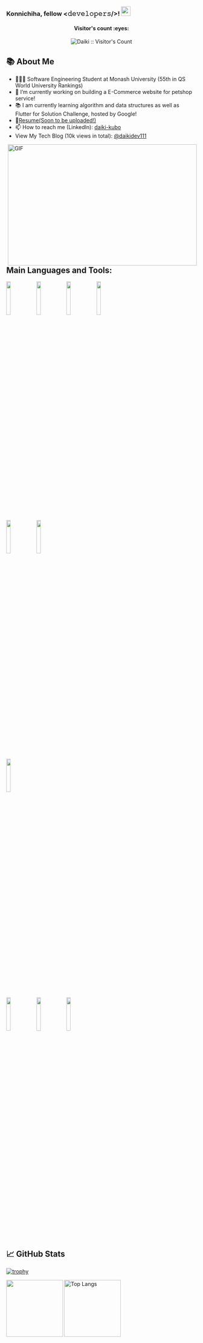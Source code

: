 ### Konnichiha, fellow <𝚍𝚎𝚟𝚎𝚕𝚘𝚙𝚎𝚛𝚜/>! <img src="https://media.giphy.com/media/hvRJCLFzcasrR4ia7z/giphy.gif" width="25px">

<h4 align="center">Visitor's count :eyes:</h4>
<p align="center"><img src="https://profile-counter.glitch.me/{daikidev111}/count.svg" alt="Daiki :: Visitor's Count" /></p>


## 📚 About Me 
- 👨🏽‍💻 Software Engineering Student at Monash University (55th in QS World University Rankings)
- 🌱 I’m currently working on building a E-Commerce website for petshop service!
- 📚 I am currently learning algorithm and data structures as well as Flutter for Solution Challenge, hosted by Google!
- 📝[Resume(Soon to be uploaded!)]()
- 📫 How to reach me (LinkedIn): [daiki-kubo](https://www.linkedin.com/in/daiki-kubo)
- View My Tech Blog (10k views in total): [@daikidev111](http://qiita.com/daikidev111) 

<img align="right" alt="GIF" src="https://github.com/abhisheknaiidu/abhisheknaiidu/blob/master/code.gif?raw=true" width="500" height="320" />

<br />
<br />

## Main Languages and Tools:

<code><img width="15%" src="https://www.vectorlogo.zone/logos/javascript/javascript-ar21.svg"></code>
<code><img width="15%" src="https://www.vectorlogo.zone/logos/python/python-ar21.svg"></code>
<code><img width="15%" src="https://www.vectorlogo.zone/logos/php/php-ar21.svg"></code>
<code><img width="15%" src="https://www.vectorlogo.zone/logos/java/java-ar21.svg"></code>

<br />

<code><img width="15%" src="https://www.vectorlogo.zone/logos/expressjs/expressjs-ar21.svg"></code>
<code><img width="15%" src="https://www.vectorlogo.zone/logos/laravel/laravel-ar21.svg"></code>
  
<br />
 
<code><img width="15%" src="https://www.vectorlogo.zone/logos/mysql/mysql-ar21.svg"></code>
  
<br />

<code><img width="15%" src="https://www.vectorlogo.zone/logos/git-scm/git-scm-ar21.svg"></code>
<code><img width="15%" src="https://www.vectorlogo.zone/logos/gitlab/gitlab-ar21.svg"></code>
<code><img width="15%" src="https://www.vectorlogo.zone/logos/gitkraken/gitkraken-ar21.svg"></code>

<br />
<br />

## 📈 GitHub Stats
[![trophy](https://github-profile-trophy.vercel.app/?username=daikidev111)](https://github.com/ryo-ma/github-profile-trophy)

<p align="left">  
<a href="https://github.com/anuraghazra/github-readme-stats">
  <img align="left" height="150px" src="https://github-readme-stats.vercel.app/api?username=daikidev111&theme=react&show_icons=true" />
</a>

<img alt="Top Langs" height="150px" src="https://github-readme-stats.vercel.app/api/top-langs/?username=daikidev111&layout=compact&count_private=true&show_icons=true&show_icons=true&theme=onedark" />
